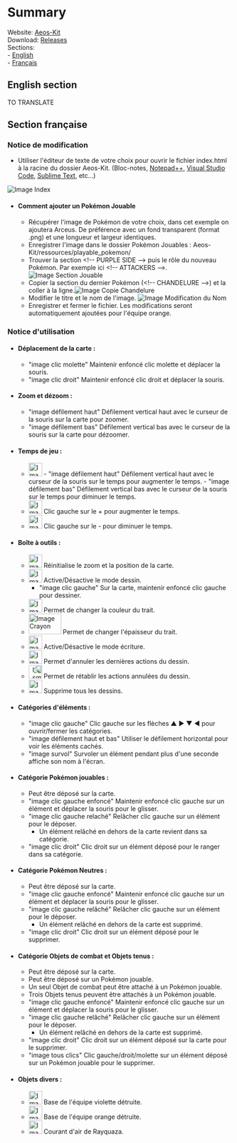 # Summary
Website: [Aeos-Kit](https://capitainebaguette.github.io/Aeos-Kit/)
<br>
Download:  [Releases](https://github.com/CapitaineBaguette/Aeos-Kit/releases)
<br>
Sections:
<br>
\- [English](#section-anglaise)
<br>
\- [Français](#section-française)

## English section <a name="section-anglaise"></a>
TO TRANSLATE

## Section française <a name="section-française"></a>
### Notice de modification
- Utiliser l'éditeur de texte de votre choix pour ouvrir le fichier index.html à la racine du dossier Aeos-Kit. (Bloc-notes, [Notepad++](https://notepad-plus-plus.org/downloads/), [Visual Studio Code](https://code.visualstudio.com/download), [Sublime Text](https://www.sublimetext.com/3), etc...)
<img src="https://raw.githubusercontent.com/CapitaineBaguette/Aeos-Kit/v1.0-release/ressources/notice/index-file.png" alt="Image Index" title="Image Index">

- #### Comment ajouter un Pokémon Jouable
    - Récupérer l'image de Pokémon de votre choix, dans cet exemple on ajoutera Arceus. De préférence avec un fond transparent (format .png) et une longueur et largeur identiques.
    - Enregistrer l'image dans le dossier Pokémon Jouables : Aeos-Kit/ressources/playable_pokemon/
    - Trouver la section \<!-- PURPLE SIDE --> puis le rôle du nouveau Pokémon. Par exemple ici \<!-- ATTACKERS -->.<img src="https://raw.githubusercontent.com/CapitaineBaguette/Aeos-Kit/v1.0-release/ressources/notice/Section_purple_attacker.png" alt="Image Section Jouable" title="Image Section Jouable">
    - Copier la section du dernier Pokémon (\<!-- CHANDELURE -->) et la coller à la ligne.<img src="https://raw.githubusercontent.com/CapitaineBaguette/Aeos-Kit/v1.0-release/ressources/notice/copy_chandelure.png" alt="Image Copie Chandelure" title="Image Copie Chandelure">
    - Modifier le titre et le nom de l'image. <img src="https://raw.githubusercontent.com/CapitaineBaguette/Aeos-Kit/v1.0-release/ressources/notice/arceus_section.png" alt="Image Modification du Nom" title="Image Modification du Nom">
    - Enregistrer et fermer le fichier. Les modifications seront automatiquement ajoutées pour l'équipe orange.
  
### Notice d'utilisation
- #### Déplacement de la carte :
    - "image clic molette"    Maintenir enfoncé clic molette et déplacer la souris.
    - "image clic droit"      Maintenir enfoncé clic droit et déplacer la souris.

- #### Zoom et dézoom :
    - "image défilement haut" Défilement vertical haut avec le curseur de la souris sur la carte pour zoomer.
    - "image défilement bas"  Défilement vertical bas avec le curseur de la souris sur la carte pour dézoomer.

- #### Temps de jeu :
    - <img src="https://raw.githubusercontent.com/CapitaineBaguette/Aeos-Kit/main/ressources/icons/timer.png" alt="Image Temps de Jeu" width="30px" height="30px" title="Image Temps de Jeu">
        - "image défilement haut" Défilement vertical haut avec le curseur de la souris sur le temps pour augmenter le temps.
        - "image défilement bas"  Défilement vertical bas avec le curseur de la souris sur le temps pour diminuer le temps.
    - <img src="https://raw.githubusercontent.com/CapitaineBaguette/Aeos-Kit/main/ressources/icons/inc-timer.png" alt="Image Incrémenter Temps de Jeu" width="30px" height="30px" title="Image Incrémenter Temps de Jeu"> Clic gauche sur le + pour augmenter le temps.
    - <img src="https://raw.githubusercontent.com/CapitaineBaguette/Aeos-Kit/main/ressources/icons/dec-timer.png" alt="Image Décrémenter Temps de Jeu" width="30px" height="30px" title="Image Décrémenter Temps de Jeu"> Clic gauche sur le - pour diminuer le temps.

- #### Boîte à outils :
    - <img src="https://raw.githubusercontent.com/CapitaineBaguette/Aeos-Kit/main/ressources/icons/reset_zoom.png" alt="Image Loupe Reset" width="30px" height="30px" title="Image Loupe Reset"> Réinitialise le zoom et la position de la carte.
    - <img src="https://raw.githubusercontent.com/CapitaineBaguette/Aeos-Kit/main/ressources/icons/Pencil.png" alt="Image Crayon" width="30px" height="30px" title="Image Crayon"> Active/Désactive le mode dessin.
        -   "image clic gauche"     Sur la carte, maintenir enfoncé clic gauche pour dessiner.
    - <img src="https://raw.githubusercontent.com/CapitaineBaguette/Aeos-Kit/main/ressources/icons/color.png" alt="Image Couleur" width="30px" height="30px" title="Image Couleur"> Permet de changer la couleur du trait.
    - <img src="https://raw.githubusercontent.com/CapitaineBaguette/Aeos-Kit/main/ressources/icons/dot-size.png" alt="Image Crayon" width="73px" height="46px" title="Image Crayon"> Permet de changer l'épaisseur du trait.
    - <img src="https://raw.githubusercontent.com/CapitaineBaguette/Aeos-Kit/main/ressources/icons/font.png" alt="Image Écriture" width="30px" height="30px" title="Image Écriture"> Active/Désactive le mode écriture.
    - <img src="https://raw.githubusercontent.com/CapitaineBaguette/Aeos-Kit/main/ressources/icons/circular-arrow.png" alt="Image Annuler" width="30px" height="30px" title="Image Annuler"> Permet d'annuler les dernières actions du dessin.
    - <img src="https://raw.githubusercontent.com/CapitaineBaguette/Aeos-Kit/main/ressources/icons/circular-arrow.png" alt="Image Rétablir" width="30px" height="30px" title="Image Rétablir" style="transform: scaleX(-1)"> Permet de rétablir les actions annulées du dessin.
    - <img src="https://raw.githubusercontent.com/CapitaineBaguette/Aeos-Kit/main/ressources/icons/eraser.png" alt="Image Gomme" width="30px" height="30px" title="Image Gomme"> Supprime tous les dessins.

- #### Catégories d'éléments :
    - "image clic gauche"             Clic gauche sur les flèches ▲ ► ▼ ◄ pour ouvrir/fermer les catégories.
    - "image défilement haut et bas"  Utiliser le défilement horizontal pour voir les éléments cachés.
    - "image survol"                  Survoler un élément pendant plus d'une seconde affiche son nom à l'écran.

- #### Catégorie Pokémon jouables :
    - Peut être déposé sur la carte.
    - "image clic gauche enfoncé" Maintenir enfoncé clic gauche sur un élément et déplacer la souris pour le glisser.
    - "image clic gauche relaché" Relâcher clic gauche sur un élément pour le déposer.
        - Un élément relâché en dehors de la carte revient dans sa catégorie.
    - "image clic droit"          Clic droit sur un élément déposé pour le ranger dans sa catégorie.

- #### Catégorie Pokémon Neutres :
    - Peut être déposé sur la carte.
    - "image clic gauche enfoncé" Maintenir enfoncé clic gauche sur un élément et déplacer la souris pour le glisser.
    - "image clic gauche relâché" Relâcher clic gauche sur un élément pour le déposer.
        - Un élément relâché en dehors de la carte est supprimé.
    - "image clic droit"          Clic droit sur un élément déposé pour le supprimer.

- #### Catégorie Objets de combat et Objets tenus :
    - Peut être déposé sur la carte.
    - Peut être déposé sur un Pokémon jouable.
    - Un seul Objet de combat peut être attaché à un Pokémon jouable.
    - Trois Objets tenus peuvent être attachés à un Pokémon jouable.
    - "image clic gauche enfoncé" Maintenir enfoncé clic gauche sur un élément et déplacer la souris pour le glisser.
    - "image clic gauche relâché" Relâcher clic gauche sur un élément pour le déposer.
        - Un élément relâché en dehors de la carte est supprimé.
    - "image clic droit"  Clic droit sur un élément déposé sur la carte pour le supprimer.
    - "image tous clics"  Clic gauche/droit/molette sur un élément déposé sur un Pokémon jouable pour le supprimer.

- #### Objets divers :
    - <img src="https://raw.githubusercontent.com/CapitaineBaguette/Aeos-Kit/main/ressources/bases/purple_base.png" alt="Image Base Violette Détruite" width="30px" height="30px" title="Image Base Violette Détruite"> Base de l'équipe violette détruite.
    - <img src="https://raw.githubusercontent.com/CapitaineBaguette/Aeos-Kit/main/ressources/bases/orange_base.png" alt="Image Base Orange Détruite" width="30px" height="30px" title="Image Base Orange Détruite">   Base de l'équipe orange détruite.
    - <img src="https://raw.githubusercontent.com/CapitaineBaguette/Aeos-Kit/main/ressources/bases/vortex.png" alt="Image Courant d'Air" width="30px" height="30px" title="Image Courant d'Air">   Courant d'air de Rayquaza.